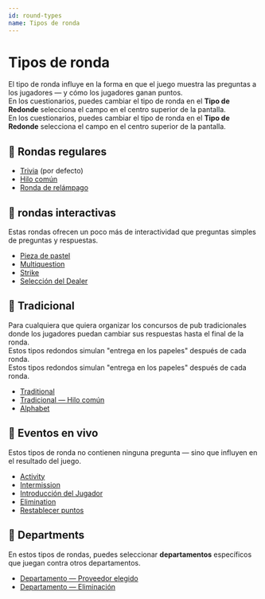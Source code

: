 ```yaml
---
id: round-types
name: Tipos de ronda
---
```


# Tipos de ronda

El tipo de ronda influye en la forma en que el juego muestra las preguntas a los jugadores — y cómo los jugadores ganan puntos.\
En los cuestionarios, puedes cambiar el tipo de ronda en el **Tipo de Redonde** selecciona el campo en el centro superior de la pantalla.\
En los cuestionarios, puedes cambiar el tipo de ronda en el **Tipo de Redonde** selecciona el campo en el centro superior de la pantalla.

## 🧠 Rondas regulares

- [Trivia](011-trivia.md) (por defecto)
- [Hilo común](012-common-thread.md)
- [Ronda de relámpago](013-lightning-round.md)

## 🤹 rondas interactivas

Estas rondas ofrecen un poco más de interactividad que preguntas simples de preguntas y respuestas.

- [Pieza de pastel](021-piece-of-pie.md)
- [Multiquestion](022-multiquestion.md)
- [Strike](023-strike.md)
- [Selección del Dealer](024-dealers-choice.md)

## 🍺 Tradicional

Para cualquiera que quiera organizar los concursos de pub tradicionales donde los jugadores puedan cambiar sus respuestas hasta el final de la ronda.\
Estos tipos redondos simulan "entrega en los papeles" después de cada ronda.\
Estos tipos redondos simulan "entrega en los papeles" después de cada ronda.

- [Traditional](030-traditional.md)
- [Tradicional — Hilo común](031-traditional-ct.md)
- [Alphabet](032-alphabet.md)

## 🎉 Eventos en vivo

Estos tipos de ronda no contienen ninguna pregunta — sino que influyen en el resultado del juego.

- [Activity](040-activity.md)
- [Intermission](060-intermission.md)
- [Introducción del Jugador](061-player-introduction.md)
- [Elimination](050-elimination.md)
- [Restablecer puntos](051-reset-points.md)

## 🏢 Departments

En estos tipos de rondas, puedes seleccionar **departamentos** específicos que juegan contra otros departamentos.

- [Departamento — Proveedor elegido](070-departments-dealers-choice.md)
- [Departamento — Eliminación](071-departments-elimination.md)

